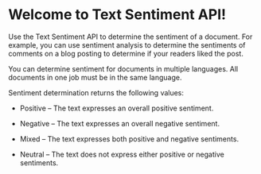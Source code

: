 
# Welcome to Text Sentiment API!

Use the Text Sentiment API to determine the sentiment of a document. For example, you can use sentiment analysis to determine the sentiments of comments on a blog posting to determine if your readers liked the post.

You can determine sentiment for documents in multiple languages. All documents in one job must be in the same language.

Sentiment determination returns the following values:

- Positive – The text expresses an overall positive sentiment.

- Negative – The text expresses an overall negative sentiment.

- Mixed – The text expresses both positive and negative sentiments.

- Neutral – The text does not express either positive or negative sentiments.
